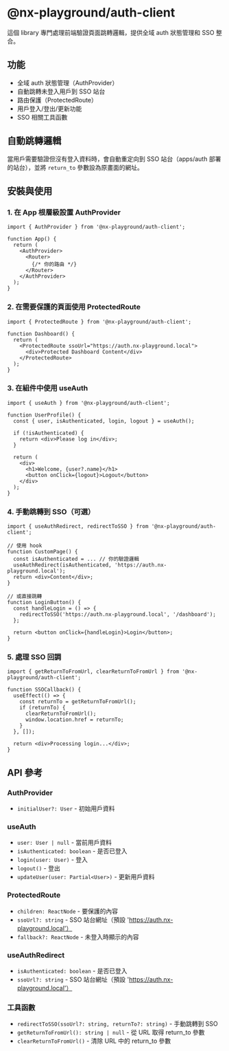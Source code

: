 # @nx-playground/auth-client

這個 library 專門處理前端驗證頁面跳轉邏輯，提供全域 auth 狀態管理和 SSO 整合。

## 功能
- 全域 auth 狀態管理（AuthProvider）
- 自動跳轉未登入用戶到 SSO 站台
- 路由保護（ProtectedRoute）
- 用戶登入/登出/更新功能
- SSO 相關工具函數

## 自動跳轉邏輯
當用戶需要驗證但沒有登入資料時，會自動重定向到 SSO 站台（apps/auth 部署的站台），並將 `return_to` 參數設為原畫面的網址。

## 安裝與使用

### 1. 在 App 根層級設置 AuthProvider

```tsx
import { AuthProvider } from '@nx-playground/auth-client';

function App() {
  return (
    <AuthProvider>
      <Router>
        {/* 你的路由 */}
      </Router>
    </AuthProvider>
  );
}
```

### 2. 在需要保護的頁面使用 ProtectedRoute

```tsx
import { ProtectedRoute } from '@nx-playground/auth-client';

function Dashboard() {
  return (
    <ProtectedRoute ssoUrl="https://auth.nx-playground.local">
      <div>Protected Dashboard Content</div>
    </ProtectedRoute>
  );
}
```

### 3. 在組件中使用 useAuth

```tsx
import { useAuth } from '@nx-playground/auth-client';

function UserProfile() {
  const { user, isAuthenticated, login, logout } = useAuth();
  
  if (!isAuthenticated) {
    return <div>Please log in</div>;
  }
  
  return (
    <div>
      <h1>Welcome, {user?.name}</h1>
      <button onClick={logout}>Logout</button>
    </div>
  );
}
```

### 4. 手動跳轉到 SSO（可選）

```tsx
import { useAuthRedirect, redirectToSSO } from '@nx-playground/auth-client';

// 使用 hook
function CustomPage() {
  const isAuthenticated = ... // 你的驗證邏輯
  useAuthRedirect(isAuthenticated, 'https://auth.nx-playground.local');
  return <div>Content</div>;
}

// 或直接跳轉
function LoginButton() {
  const handleLogin = () => {
    redirectToSSO('https://auth.nx-playground.local', '/dashboard');
  };
  
  return <button onClick={handleLogin}>Login</button>;
}
```

### 5. 處理 SSO 回調

```tsx
import { getReturnToFromUrl, clearReturnToFromUrl } from '@nx-playground/auth-client';

function SSOCallback() {
  useEffect(() => {
    const returnTo = getReturnToFromUrl();
    if (returnTo) {
      clearReturnToFromUrl();
      window.location.href = returnTo;
    }
  }, []);
  
  return <div>Processing login...</div>;
}
```

## API 參考

### AuthProvider
- `initialUser?: User` - 初始用戶資料

### useAuth
- `user: User | null` - 當前用戶資料
- `isAuthenticated: boolean` - 是否已登入
- `login(user: User)` - 登入
- `logout()` - 登出
- `updateUser(user: Partial<User>)` - 更新用戶資料

### ProtectedRoute
- `children: ReactNode` - 要保護的內容
- `ssoUrl?: string` - SSO 站台網址（預設 'https://auth.nx-playground.local'）
- `fallback?: ReactNode` - 未登入時顯示的內容

### useAuthRedirect
- `isAuthenticated: boolean` - 是否已登入
- `ssoUrl?: string` - SSO 站台網址（預設 'https://auth.nx-playground.local'）

### 工具函數
- `redirectToSSO(ssoUrl?: string, returnTo?: string)` - 手動跳轉到 SSO
- `getReturnToFromUrl(): string | null` - 從 URL 取得 return_to 參數
- `clearReturnToFromUrl()` - 清除 URL 中的 return_to 參數 